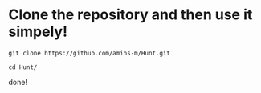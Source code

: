 # Clone the repository and then use it simpely!
```
git clone https://github.com/amins-m/Hunt.git
```
```
cd Hunt/
```
done!
